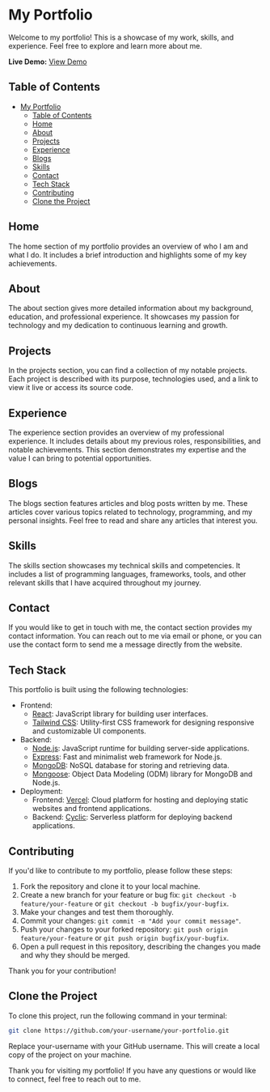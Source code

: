 # My Portfolio

Welcome to my portfolio! This is a showcase of my work, skills, and experience. Feel free to explore and learn more about me.

**Live Demo:** [View Demo](https://shaikahmadnawaz.vercel.app/)

## Table of Contents

- [My Portfolio](#my-portfolio)
  - [Table of Contents](#table-of-contents)
  - [Home](#home)
  - [About](#about)
  - [Projects](#projects)
  - [Experience](#experience)
  - [Blogs](#blogs)
  - [Skills](#skills)
  - [Contact](#contact)
  - [Tech Stack](#tech-stack)
  - [Contributing](#contributing)
  - [Clone the Project](#clone-the-project)

## Home

The home section of my portfolio provides an overview of who I am and what I do. It includes a brief introduction and highlights some of my key achievements.

## About

The about section gives more detailed information about my background, education, and professional experience. It showcases my passion for technology and my dedication to continuous learning and growth.

## Projects

In the projects section, you can find a collection of my notable projects. Each project is described with its purpose, technologies used, and a link to view it live or access its source code.

## Experience

The experience section provides an overview of my professional experience. It includes details about my previous roles, responsibilities, and notable achievements. This section demonstrates my expertise and the value I can bring to potential opportunities.

## Blogs

The blogs section features articles and blog posts written by me. These articles cover various topics related to technology, programming, and my personal insights. Feel free to read and share any articles that interest you.

## Skills

The skills section showcases my technical skills and competencies. It includes a list of programming languages, frameworks, tools, and other relevant skills that I have acquired throughout my journey.

## Contact

If you would like to get in touch with me, the contact section provides my contact information. You can reach out to me via email or phone, or you can use the contact form to send me a message directly from the website.

## Tech Stack

This portfolio is built using the following technologies:

- Frontend:
  - [React](https://reactjs.org/): JavaScript library for building user interfaces.
  - [Tailwind CSS](https://tailwindcss.com/): Utility-first CSS framework for designing responsive and customizable UI components.
- Backend:
  - [Node.js](https://nodejs.org/): JavaScript runtime for building server-side applications.
  - [Express](https://expressjs.com/): Fast and minimalist web framework for Node.js.
  - [MongoDB](https://www.mongodb.com/): NoSQL database for storing and retrieving data.
  - [Mongoose](https://mongoosejs.com/): Object Data Modeling (ODM) library for MongoDB and Node.js.
- Deployment:
  - Frontend: [Vercel](https://vercel.com/): Cloud platform for hosting and deploying static websites and frontend applications.
  - Backend: [Cyclic](https://cyclic.app/): Serverless platform for deploying backend applications.

## Contributing

If you'd like to contribute to my portfolio, please follow these steps:

1. Fork the repository and clone it to your local machine.
2. Create a new branch for your feature or bug fix: `git checkout -b feature/your-feature` or `git checkout -b bugfix/your-bugfix`.
3. Make your changes and test them thoroughly.
4. Commit your changes: `git commit -m "Add your commit message"`.
5. Push your changes to your forked repository: `git push origin feature/your-feature` or `git push origin bugfix/your-bugfix`.
6. Open a pull request in this repository, describing the changes you made and why they should be merged.

Thank you for your contribution!

## Clone the Project

To clone this project, run the following command in your terminal:

```bash
git clone https://github.com/your-username/your-portfolio.git
```

Replace your-username with your GitHub username. This will create a local copy of the project on your machine.

Thank you for visiting my portfolio! If you have any questions or would like to connect, feel free to reach out to me.
